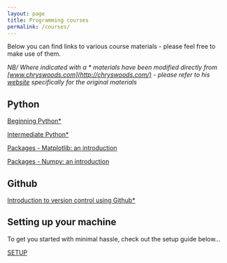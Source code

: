 ```yaml
---
layout: page
title: Programming courses
permalink: /courses/
---
```


Below you can find links to various course materials - please feel free to make use of them.

*NB/ Where indicated with a \* materials have been modified directly from [www.chryswoods.com](http://chryswoods.com/) - please refer to his [website](http://chryswoods.com/) specifically for the original materials*

## Python

[Beginning Python\*](Beginners_python/README)

[Intermediate Python\*](Intermediate_python/README)

[Packages - Matplotlib: an introduction](PythonPackages_matplotlib/README_matplotlib)

[Packages - Numpy: an introduction](PythonPackages_numpy/README_numpy)

## Github

[Introduction to version control using Github\*](Intro_github/README)

## Setting up your machine

To get you started with minimal hassle, check out the setup guide below...

[SETUP](Setup/setup)
